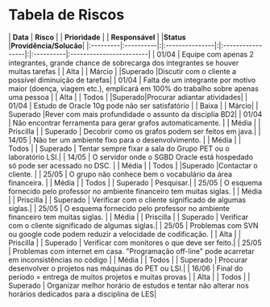 # Tabela de Riscos #

| **Data** | **Risco** | | **Prioridade** | | **Responsável** | |**Status** |**Providência/Solucão**|
|:---------|:----------|:|:---------------|:|:-----------------|:|:----------|:------------------------|
| 01/04 | Equipe com apenas 2 integrantes, grande chance de sobrecarga dos integrantes se houver muitas tarefas | | Alta | | Márcio | |Superado |Discutir com o cliente a possível diminuição de tarefas|
| 01/04 | Falta de um integrante por motivo maior (doença, viagem etc.), emplicará em 100% do trabalho sobre apenas uma pessoa | | Alta | | Todos | |Superado|Procurar adiantar atividades|
| 01/04 | Estudo de Oracle 10g pode não ser satisfatório | | Baixa | | Márcio| | Superado |Rever com mais profundidade o assunto da disciplia BD2|
| 01/04 | Não encontrar ferramenta para gerar grafos automaticamente. | | Média | | Priscilla | | Superado | Decobrir como os grafos podem ser feitos em java.|
| 14/05 | Não ter um ambiente fixo para o desenvolvimento. | | Média | | Todos | | Superado | Tentar sempre fixar a sala do Grupo PET ou o laboratório LSI.|
| 14/05 | O servidor onde o SGBD Oracle está hospedado só pode ser acessado no DSC. | | Média | | Todos | |Superado |Contactar o cliente. |
| 25/05 | O grupo não conhece bem o vocabulário da área financeira. | | Média | | Todos | | Superado | Pesquisar.|
| 25/05 | O esquema fornecido pelo professor no ambiente financeiro tem muitas siglas. | | Média | | Priscilla | | Superado | Verificar com o cliente significado de algumas siglas.|
| 25/05 | O esquema fornecido pelo professor no ambiente financeiro tem muitas siglas. | | Média | | Priscilla | | Superado | Verificar com o cliente significado de algumas siglas.|
| 25/05 | Problemas com SVN ou google code podem reduzir a velocidade de codificação. | | Alta | | Priscilla | | Superado | Verificar com monitores o que deve ser feito.|
| 25/05 | Problemas com internet em casa. "Programação off-line" pode acarretar em inconsistências no código | | Média | | Todos | | Superado | Procurar desenvolver o projetos nas máquinas do PET ou LSI.|
| 16/06 | Final do período = entrega de muitos projetos e muitas provas | | Alta | | Todos | | Superado | Organizar melhor horário de estudos e tentar não alterar nos horários dedicados para a disciplina de LES|